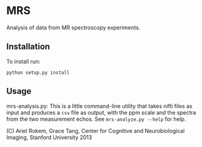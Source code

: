 MRS
===

Analysis of data from MR spectroscopy experiments.


Installation
---------
To install run:

    python setup.py install


Usage
-----

mrs-analysis.py: This is a little command-line utility that takes nifti files as
input and produces a `csv` file as output, with the ppm scale and the spectra
from the two measurement echos. See `mrs-analyze.py --help` for help. 


(C) Ariel Rokem, Grace Tang, Center for Cognitive and Neurobiological Imaging,
Stanford University 2013

